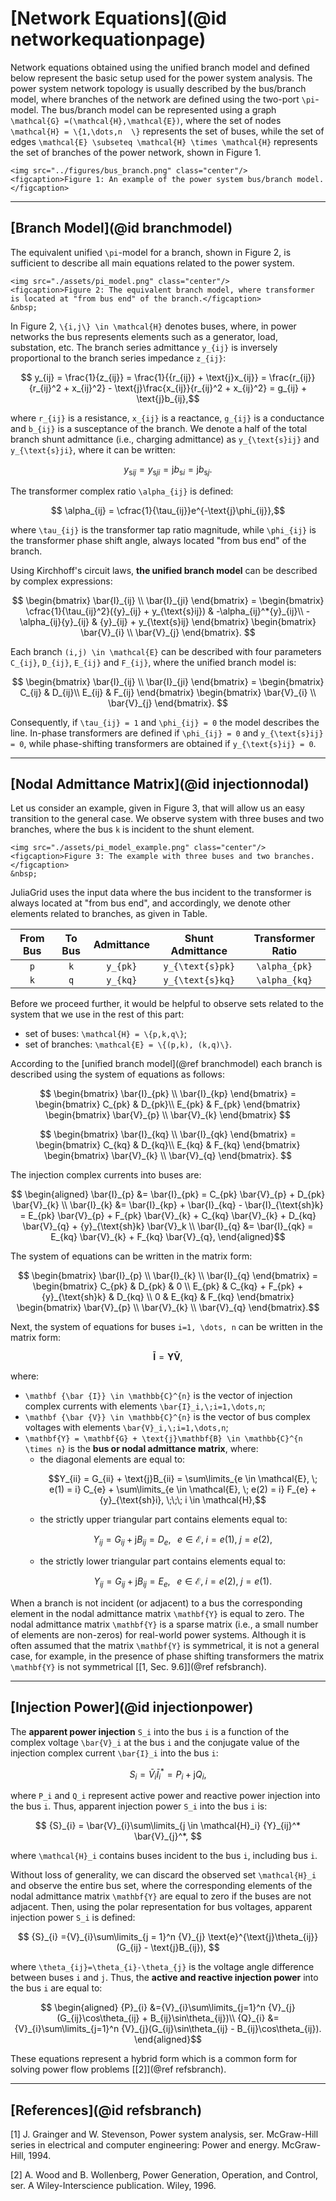 # [Network Equations](@id networkequationpage)
Network equations obtained using the unified branch model and defined below represent the basic setup used for the power system analysis. The power system network topology is usually described by the bus/branch model, where branches of the network are defined using the two-port ``\pi``-model. The bus/branch model can be represented using a graph ``\mathcal{G} =(\mathcal{H},\mathcal{E})``, where the set of nodes ``\mathcal{H} = \{1,\dots,n  \}`` represents the set of buses, while the set of edges ``\mathcal{E} \subseteq \mathcal{H} \times \mathcal{H}`` represents the set of branches of the power network, shown in Figure 1.

```@raw html
<img src="../figures/bus_branch.png" class="center"/>
<figcaption>Figure 1: An example of the power system bus/branch model.</figcaption>
```

---

## [Branch Model](@id branchmodel)
The equivalent unified ``\pi``-model for a branch, shown in Figure 2, is sufficient to describe all main equations related to the power system.
```@raw html
<img src="./assets/pi_model.png" class="center"/>
<figcaption>Figure 2: The equivalent branch model, where transformer is located at "from bus end" of the branch.</figcaption>
&nbsp;
```

In Figure 2, ``\{i,j\} \in \mathcal{H}`` denotes buses, where, in power networks the bus represents elements such as a generator, load, substation, etc. The branch series admittance ``y_{ij}`` is inversely proportional to the branch series impedance ``z_{ij}``:  
```math
    y_{ij} = \frac{1}{z_{ij}} =
    \frac{1}{{r_{ij}} + \text{j}x_{ij}} =
    \frac{r_{ij}}{r_{ij}^2 + x_{ij}^2} - \text{j}\frac{x_{ij}}{r_{ij}^2 + x_{ij}^2} = g_{ij} + \text{j}b_{ij},
```
where ``r_{ij}`` is a resistance, ``x_{ij}`` is a reactance, ``g_{ij}`` is a conductance and ``b_{ij}`` is a susceptance of the branch. We denote a half of the total branch shunt admittance (i.e., charging admittance) as ``y_{\text{s}ij}`` and ``y_{\text{s}ji}``, where it can be written:
```math
y_{\text{s}ij} = y_{\text{s}ji} = \text{j} b_{\text{s}i} = \text{j} b_{\text{s}j}.

```

The transformer complex ratio ``\alpha_{ij}`` is defined:
```math
    \alpha_{ij} = \cfrac{1}{\tau_{ij}}e^{-\text{j}\phi_{ij}},
```
where ``\tau_{ij}`` is the transformer tap ratio magnitude, while ``\phi_{ij}`` is the transformer phase shift angle, always located "from bus end" of the branch.

Using Kirchhoff's circuit laws, **the unified branch model** can be described by complex expressions:
```math
  \begin{bmatrix}
    \bar{I}_{ij} \\ \bar{I}_{ji}
  \end{bmatrix} =
  \begin{bmatrix}
    \cfrac{1}{\tau_{ij}^2}({y}_{ij} + y_{\text{s}ij}) & -\alpha_{ij}^*{y}_{ij}\\
    -\alpha_{ij}{y}_{ij} & {y}_{ij} + y_{\text{s}ij}
  \end{bmatrix}  
  \begin{bmatrix}
    \bar{V}_{i} \\ \bar{V}_{j}
  \end{bmatrix}.    
```  
Each branch ``(i,j) \in \mathcal{E}`` can be described with four parameters ``C_{ij}``, ``D_{ij}``, ``E_{ij}`` and ``F_{ij}``, where the unified branch model is:
```math
  \begin{bmatrix}
    \bar{I}_{ij} \\ \bar{I}_{ji}
  \end{bmatrix} =
  \begin{bmatrix}
    C_{ij} & D_{ij}\\
    E_{ij} & F_{ij}
  \end{bmatrix}  
  \begin{bmatrix}
    \bar{V}_{i} \\ \bar{V}_{j}
  \end{bmatrix}.    
```

Consequently, if ``\tau_{ij} = 1`` and ``\phi_{ij} = 0`` the model describes the line. In-phase transformers are defined if ``\phi_{ij} = 0`` and ``y_{\text{s}ij} = 0``, while phase-shifting transformers are obtained if ``y_{\text{s}ij} = 0``.

---

## [Nodal Admittance Matrix](@id injectionnodal)
Let us consider an example, given in Figure 3, that will allow us an easy transition to the general case. We observe system with three buses and two branches, where the bus ``k`` is incident to the shunt element.
```@raw html
<img src="./assets/pi_model_example.png" class="center"/>
<figcaption>Figure 3: The example with three buses and two branches.</figcaption>
&nbsp;
```

JuliaGrid uses the input data where the bus incident to the transformer is always located at "from bus end", and accordingly, we denote other elements related to branches, as given in Table.

| From Bus  | To Bus  | Admittance  | Shunt Admittance    | Transformer Ratio  |
|:---------:|:-------:|:-----------:|:-------------------:|:------------------:|	 
| ``p``     | ``k``   | ``y_{pk}``  | ``y_{\text{s}pk}``  | ``\alpha_{pk}``    |
| ``k``     | ``q``   | ``y_{kq}``  | ``y_{\text{s}kq}``  | ``\alpha_{kq}``    |

Before we proceed further, it would be helpful to observe sets related to the system that we use in the rest of this part:
* set of buses: ``\mathcal{H} = \{p,k,q\}``;
* set of branches: ``\mathcal{E} = \{(p,k), (k,q)\}``.

According to the [unified branch model](@ref branchmodel) each branch is described using the system of equations as follows:
```math
  \begin{bmatrix}
    \bar{I}_{pk} \\ \bar{I}_{kp}
  \end{bmatrix} =
  \begin{bmatrix}
    C_{pk} & D_{pk}\\
    E_{pk} & F_{pk}
  \end{bmatrix}  
  \begin{bmatrix}
    \bar{V}_{p} \\ \bar{V}_{k}
  \end{bmatrix}   
```
```math
  \begin{bmatrix}
    \bar{I}_{kq} \\ \bar{I}_{qk}
  \end{bmatrix} =
  \begin{bmatrix}
    C_{kq} & D_{kq}\\
    E_{kq} & F_{kq}
  \end{bmatrix}  
  \begin{bmatrix}
    \bar{V}_{k} \\ \bar{V}_{q}
  \end{bmatrix}.    
```

The injection complex currents into buses are:
```math
  \begin{aligned}
    \bar{I}_{p} &= \bar{I}_{pk} = C_{pk} \bar{V}_{p} + D_{pk} \bar{V}_{k} \\
    \bar{I}_{k} &= \bar{I}_{kp} + \bar{I}_{kq} - \bar{I}_{\text{sh}k} = E_{pk} \bar{V}_{p} + F_{pk} \bar{V}_{k} + C_{kq} \bar{V}_{k} + D_{kq} \bar{V}_{q} + {y}_{\text{sh}k} \bar{V}_k \\
    \bar{I}_{q} &= \bar{I}_{qk} = E_{kq} \bar{V}_{k} + F_{kq} \bar{V}_{q},
  \end{aligned}
```
The system of equations can be written in the matrix form:
```math
  \begin{bmatrix}
    \bar{I}_{p} \\ \bar{I}_{k} \\ \bar{I}_{q}
  \end{bmatrix} =
  \begin{bmatrix}
    C_{pk} & D_{pk} & 0 \\
    E_{pk} & C_{kq} + F_{pk} + {y}_{\text{sh}k}  & D_{kq} \\
    0 & E_{kq} & F_{kq}
  \end{bmatrix}
  \begin{bmatrix}
    \bar{V}_{p} \\ \bar{V}_{k} \\ \bar{V}_{q}
  \end{bmatrix}.
```

Next, the system of equations for buses ``i=1, \dots, n`` can be written in the matrix form:
```math
  \mathbf {\bar {I}} = \mathbf{Y} \mathbf {\bar {V}},
```
where:
* ``\mathbf {\bar {I}} \in \mathbb{C}^{n}`` is the vector of injection complex currents with elements ``\bar{I}_i,\;i=1,\dots,n``;
* ``\mathbf {\bar {V}} \in \mathbb{C}^{n}`` is the vector of bus complex voltages with elements ``\bar{V}_i,\;i=1,\dots,n``;
* ``\mathbf{Y} = \mathbf{G} + \text{j}\mathbf{B} \in \mathbb{C}^{n \times n}`` is the **bus or nodal admittance matrix**, where:
  * the diagonal elements are equal to:
    ```math
    Y_{ii} = G_{ii} + \text{j}B_{ii} =
    \sum\limits_{e \in \mathcal{E}, \; e(1) = i} C_{e} + \sum\limits_{e \in \mathcal{E}, \; e(2) = i} F_{e} + {y}_{\text{sh}i},  \;\;\; i \in \mathcal{H},
    ```
  * the strictly upper triangular part contains elements equal to:
    ```math
    Y_{ij} = G_{ij} + \text{j}B_{ij} = D_{e}, \;\;\;  e \in \mathcal{E},\;  i = e(1),\;  j = e(2),
    ```
  * the strictly lower triangular part contains elements equal to:
    ```math
    Y_{ij} = G_{ij} + \text{j}B_{ij} = E_{e}, \;\;\;  e \in \mathcal{E},\;  i = e(2),\;  j = e(1).
    ```

When a branch is not incident (or adjacent) to a bus the corresponding element in the nodal admittance matrix ``\mathbf{Y}`` is equal to zero. The nodal admittance matrix ``\mathbf{Y}`` is a sparse matrix (i.e., a small number of elements are non-zeros) for real-world power systems. Although it is often assumed that the matrix ``\mathbf{Y}`` is symmetrical, it is not a general case, for example, in the presence of phase shifting transformers the matrix ``\mathbf{Y}`` is not symmetrical [[1, Sec. 9.6]](@ref refsbranch).

---

## [Injection Power](@id injectionpower)
The **apparent power injection** ``S_i`` into the bus ``i`` is a function of the complex voltage ``\bar{V}_i`` at the bus ``i`` and the conjugate value of the injection complex current ``\bar{I}_i`` into the bus ``i``:
```math
  {S}_{i} =\bar{V}_{i}\bar{I}_{i}^* = P_i + \text{j}Q_i,
```
where ``P_i`` and ``Q_i`` represent active power and reactive power injection into the bus ``i``. Thus, apparent injection power ``S_i`` into the bus ``i`` is:
```math
  {S}_{i} = \bar{V}_{i}\sum\limits_{j \in \mathcal{H}_i} {Y}_{ij}^* \bar{V}_{j}^*,                  
```
where ``\mathcal{H}_i`` contains buses incident to the bus ``i``, including bus ``i``.

Without loss of generality, we can discard the observed set ``\mathcal{H}_i`` and observe the entire bus set, where the corresponding elements of the nodal admittance matrix ``\mathbf{Y}``  are equal to zero if the buses are not adjacent. Then, using the polar representation for bus voltages, apparent injection power ``S_i`` is defined:
```math
  {S}_{i} ={V}_{i}\sum\limits_{j = 1}^n {V}_{j} \text{e}^{\text{j}\theta_{ij}}(G_{ij} - \text{j}B_{ij}),   
```
where ``\theta_{ij}=\theta_{i}-\theta_{j}`` is the voltage angle difference between buses ``i`` and ``j``. Thus, the **active and reactive injection power** into the bus ``i`` are equal to:
```math
  \begin{aligned}
    {P}_{i} &={V}_{i}\sum\limits_{j=1}^n {V}_{j}(G_{ij}\cos\theta_{ij} + B_{ij}\sin\theta_{ij})\\
    {Q}_{i} &={V}_{i}\sum\limits_{j=1}^n {V}_{j}(G_{ij}\sin\theta_{ij} - B_{ij}\cos\theta_{ij}).     
	\end{aligned}
```
These equations represent a hybrid form which is a common form for solving power flow problems [[2]](@ref refsbranch).

---

## [References](@id refsbranch)
[1] J. Grainger and W. Stevenson, Power system analysis, ser. McGraw-Hill series in electrical and computer engineering: Power and energy. McGraw-Hill, 1994.

[2] A. Wood and B. Wollenberg, Power Generation, Operation, and Control, ser. A Wiley-Interscience publication. Wiley, 1996.
